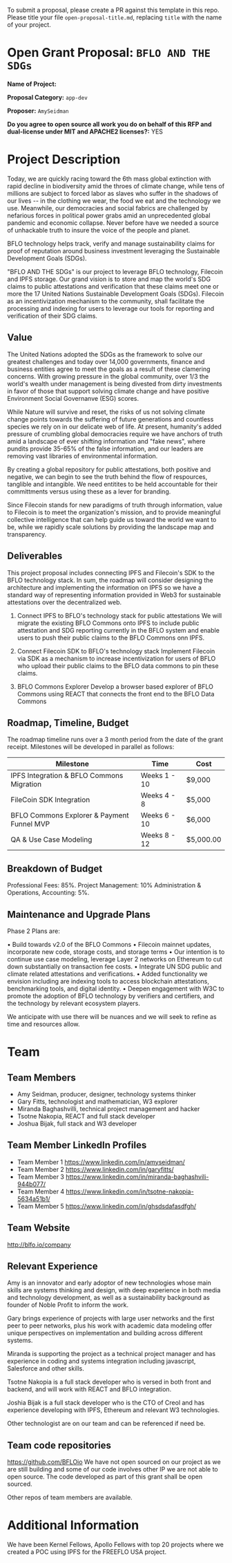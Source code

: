 To submit a proposal, please create a PR against this template in this repo. Please title your file `open-proposal-title.md`, replacing `title` with the name of your project.

# Open Grant Proposal: `BFLO AND THE SDGs`

**Name of Project:**

**Proposal Category:**  `app-dev`

**Proposer:** `AmySeidman`

**Do you agree to open source all work you do on behalf of this RFP and dual-license under MIT and APACHE2 licenses?:** YES

# Project Description
Today, we are quickly racing toward the 6th mass global extinction with rapid decline in biodiversity amid the throes of climate change, while tens of millions are subject to forced labor as slaves who suffer in the shadows of our lives -- in the clothing we wear, the food we eat and the technology we use. Meanwhile, our democracies and social fabrics are challenged by nefarious forces in political power grabs amid an unprecedented global pandemic and economic collapse. Never before have we needed a source of unhackable truth to insure the voice of the people and planet.

BFLO technology helps track, verify and manage sustainability claims for proof of reputation around business investment leveraging the Sustainable Development Goals (SDGs). 

"BFLO AND THE SDGs" is our project to leverage BFLO technology, Filecoin and IPFS storage. Our grand vision is to store and map the world's SDG claims to public attestations and verification that these claims meet one or more the 17 United Nations Sustainable Development Goals (SDGs). Filecoin as an incentivization mechanism to the community, shall facilitate the processing and indexing for users to leverage our tools for reporting and verification of their SDG claims.

## Value

The United Nations adopted the SDGs as the framework to solve our greatest challenges and today over 14,000 governments, finance and business entities agree to meet the goals as a result of these clamering concerns. With growing pressure in the global community, over 1/3 the world's wealth under management is being divested from dirty investments in favor of those that support solving climate change and have positive Environment Social Governanve (ESG) scores. 

While Nature will survive and reset, the risks of us not solving climate change points towards the suffering of future generations and countless species we rely on in our delicate web of life.  At present, humanity's added pressure of crumbling global democracies require we have anchors of truth amid a landscape of ever shifting information and "fake news", where pundits provide 35-65% of the false information, and our leaders are removing vast libraries of environmental information. 

By creating a global repository for public attestations, both positive and negative, we can begin to see the truth behind the flow of respources, tanglible and intangible. We need entitites to be held accountable for their committments versus using these as a lever for branding. 

Since Filecoin stands for new paradigms of truth through information, value to Filecoin is to meet the organization's mission, and to provide meaningful collective intelligence that can help guide us toward the world we want to be, while we rapidly scale solutions by providing the landscape map and transparency. 

## Deliverables

This project proposal includes connecting IPFS and Filecoin's SDK to the BFLO technology stack. In sum, the roadmap will consider designing the architecture and implementing the information on IPFS so we have a standard way of representing information provided in Web3 for sustainable attestations over the decentralized web.

1. Connect IPFS to BFLO's technology stack for public attestations
We will migrate the existing BFLO Commons onto IPFS to include public attestation and SDG reporting currently in the BFLO system and enable users to push their public claims to the BFLO Commons onn IPFS. 

2. Connect Filecoin SDK to BFLO's technology stack 
Implement Filecoin via SDK as a mechanism to increase incentivization for users of BFLO who upload their public claims to the BFLO data commons to pin these claims. 

3. BFLO Commons Explorer
Develop a browser based explorer of BFLO Commons using REACT that connects the front end to the BFLO Data Commons

## Roadmap, Timeline, Budget
The roadmap timeline runs over a 3 month period from the date of the grant receipt. Milestones will be developed in parallel as follows:

<table>
<thead>
<tr>
<th>Milestone</th>
<th>Time</th>
<th>Cost</th>
</tr>
</thead>
<tbody>
<tr>
<td>IPFS Integration & BFLO Commons Migration</td>
<td>Weeks 1 - 10</td>
<td>$9,000</td>
</tr>
<tr>
<td>FileCoin SDK Integration</td>
<td>Weeks 4 - 8</td>
<td>$5,000</td>
</tr>
<tr>
<td>BFLO Commons Explorer & Payment Funnel MVP</td>
<td>Weeks 6 - 10</td>
<td>$6,000</td>
</tr>
<tr>
<td>QA & Use Case Modeling</td>
<td>Weeks 8 - 12</td>
<td>$5,000.00</td>
</tr>
</tbody>
</table>

## Breakdown of Budget

Professional Fees: 85%.
Project Management: 10%
Administration & Operations, Accounting: 5%.

## Maintenance and Upgrade Plans

Phase 2 Plans are:

• Build towards v2.0 of the BFLO Commons
• Filecoin mainnet updates, incorporate new code, storage costs, and storage terms
• Our intention is to continue use case modeling, leverage Layer 2 networks on Ethereum to cut down substantially on transaction fee costs.
• Integrate UN SDG public and climate related attestations and verifications. 
• Added functionality we envision including are indexing tools to access blockchain attestations, benchmarking tools, and digital identity.
• Deepen engagement with W3C to promote the adoption of BFLO technology by verifiers and certifiers, and the technology by relevant ecosystem players.

We anticipate with use there will be nuances and we will seek to refine as time and resources allow.

# Team

## Team Members

- Amy Seidman, producer, designer, technology systems thinker
- Gary Fitts, technologist and mathematician, W3 explorer
- Miranda Baghashvilli, technical project management and hacker
- Tsotne Nakopia, REACT and full stack developer
- Joshua Bijak, full stack and W3 developer

## Team Member LinkedIn Profiles

- Team Member 1 https://www.linkedin.com/in/amyseidman/
- Team Member 2 https://www.linkedin.com/in/garyfitts/
- Team Member 3 https://www.linkedin.com/in/miranda-baghashvili-944b077/
- Team Member 4 https://www.linkedin.com/in/tsotne-nakopia-5634a51b1/
- Team Member 5 https://www.linkedin.com/in/ghsdsdafasdfgh/

## Team Website

http://blfo.io/company

## Relevant Experience

Amy is an innovator and early adoptor of new technologies whose main skills are systems thinking and design, with deep experience in both media and technology development, as well as a sustainability background as founder of Noble Profit to inform the work. 

Gary brings experience of projects with large user networks and the first peer to peer networks, plus his work with academic data modeling offer unique perspectives on implementation and building across different systems.

Miranda is supporting the project as a technical project manager and has experience in coding and systems integration including javascript, Salesforce and other skills.

Tsotne Nakopia is a full stack developer who is versed in both front and backend, and will work with REACT and BFLO integration.

Joshia Bijak is a full stack developer who is the CTO of Creol and has experience developing with IPFS, Ethereum and relevant W3 technologies.

Other technologist are on our team and can be referenced if need be.

## Team code repositories

https://github.com/BFLOio
We have not open sourced on our project as we are still building and some of our code involves other IP we are not able to open source. The code developed as part of this grant shall be open sourced.

Other repos of team members are available.


# Additional Information

We have been Kernel Fellows, Apollo Fellows with top 20 projects where we created a POC using IPFS for the FREEFLO USA project.
